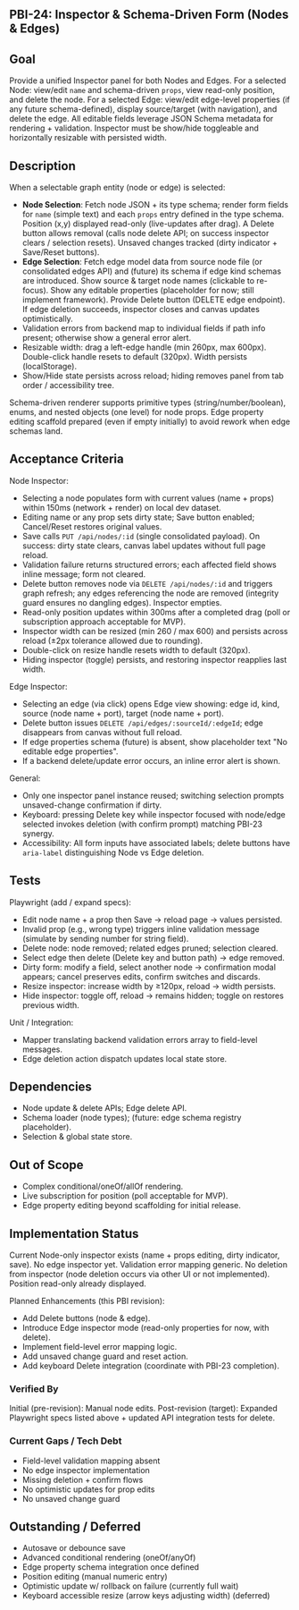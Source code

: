 ## PBI-24: Inspector & Schema-Driven Form (Nodes & Edges)

Goal
----
Provide a unified Inspector panel for both Nodes and Edges. For a selected Node: view/edit `name` and schema-driven `props`, view read-only position, and delete the node. For a selected Edge: view/edit edge-level properties (if any future schema-defined), display source/target (with navigation), and delete the edge. All editable fields leverage JSON Schema metadata for rendering + validation. Inspector must be show/hide toggleable and horizontally resizable with persisted width.

Description
-----------
When a selectable graph entity (node or edge) is selected:
* **Node Selection**: Fetch node JSON + its type schema; render form fields for `name` (simple text) and each `props` entry defined in the type schema. Position (x,y) displayed read-only (live-updates after drag). A Delete button allows removal (calls node delete API; on success inspector clears / selection resets). Unsaved changes tracked (dirty indicator + Save/Reset buttons).
* **Edge Selection**: Fetch edge model data from source node file (or consolidated edges API) and (future) its schema if edge kind schemas are introduced. Show source & target node names (clickable to re-focus). Show any editable properties (placeholder for now; still implement framework). Provide Delete button (DELETE edge endpoint). If edge deletion succeeds, inspector closes and canvas updates optimistically.
* Validation errors from backend map to individual fields if path info present; otherwise show a general error alert.
* Resizable width: drag a left-edge handle (min 260px, max 600px). Double-click handle resets to default (320px). Width persists (localStorage).
* Show/Hide state persists across reload; hiding removes panel from tab order / accessibility tree.

Schema-driven renderer supports primitive types (string/number/boolean), enums, and nested objects (one level) for node props. Edge property editing scaffold prepared (even if empty initially) to avoid rework when edge schemas land.

Acceptance Criteria
-------------------
Node Inspector:
- Selecting a node populates form with current values (name + props) within 150ms (network + render) on local dev dataset.
- Editing name or any prop sets dirty state; Save button enabled; Cancel/Reset restores original values.
- Save calls `PUT /api/nodes/:id` (single consolidated payload). On success: dirty state clears, canvas label updates without full page reload.
- Validation failure returns structured errors; each affected field shows inline message; form not cleared.
- Delete button removes node via `DELETE /api/nodes/:id` and triggers graph refresh; any edges referencing the node are removed (integrity guard ensures no dangling edges). Inspector empties.
- Read-only position updates within 300ms after a completed drag (poll or subscription approach acceptable for MVP).
- Inspector width can be resized (min 260 / max 600) and persists across reload (±2px tolerance allowed due to rounding).
- Double-click on resize handle resets width to default (320px).
- Hiding inspector (toggle) persists, and restoring inspector reapplies last width.

Edge Inspector:
- Selecting an edge (via click) opens Edge view showing: edge id, kind, source (node name + port), target (node name + port).
- Delete button issues `DELETE /api/edges/:sourceId/:edgeId`; edge disappears from canvas without full reload.
- If edge properties schema (future) is absent, show placeholder text "No editable edge properties".
- If a backend delete/update error occurs, an inline error alert is shown.

General:
- Only one inspector panel instance reused; switching selection prompts unsaved-change confirmation if dirty.
- Keyboard: pressing Delete key while inspector focused with node/edge selected invokes deletion (with confirm prompt) matching PBI-23 synergy.
- Accessibility: All form inputs have associated labels; delete buttons have `aria-label` distinguishing Node vs Edge deletion.

Tests
-----
Playwright (add / expand specs):
- Edit node name + a prop then Save → reload page → values persisted.
- Invalid prop (e.g., wrong type) triggers inline validation message (simulate by sending number for string field).
- Delete node: node removed; related edges pruned; selection cleared.
- Select edge then delete (Delete key and button path) → edge removed.
- Dirty form: modify a field, select another node → confirmation modal appears; cancel preserves edits, confirm switches and discards.
- Resize inspector: increase width by ≥120px, reload → width persists.
- Hide inspector: toggle off, reload → remains hidden; toggle on restores previous width.

Unit / Integration:
- Mapper translating backend validation errors array to field-level messages.
- Edge deletion action dispatch updates local state store.

Dependencies
------------
- Node update & delete APIs; Edge delete API.
- Schema loader (node types); (future: edge schema registry placeholder).
- Selection & global state store.

Out of Scope
------------
- Complex conditional/oneOf/allOf rendering.
- Live subscription for position (poll acceptable for MVP).
- Edge property editing beyond scaffolding for initial release.

## Implementation Status
Current Node-only inspector exists (name + props editing, dirty indicator, save). No edge inspector yet. Validation error mapping generic. No deletion from inspector (node deletion occurs via other UI or not implemented). Position read-only already displayed.

Planned Enhancements (this PBI revision):
- Add Delete buttons (node & edge).
- Introduce Edge inspector mode (read-only properties for now, with delete).
- Implement field-level error mapping logic.
- Add unsaved change guard and reset action.
- Add keyboard Delete integration (coordinate with PBI-23 completion).

### Verified By
Initial (pre-revision): Manual node edits.
Post-revision (target): Expanded Playwright specs listed above + updated API integration tests for delete.

### Current Gaps / Tech Debt
- Field-level validation mapping absent
- No edge inspector implementation
- Missing deletion + confirm flows
- No optimistic updates for prop edits
- No unsaved change guard

## Outstanding / Deferred
- Autosave or debounce save
- Advanced conditional rendering (oneOf/anyOf)
- Edge property schema integration once defined
- Position editing (manual numeric entry)
- Optimistic update w/ rollback on failure (currently full wait)
- Keyboard accessible resize (arrow keys adjusting width) (deferred)
